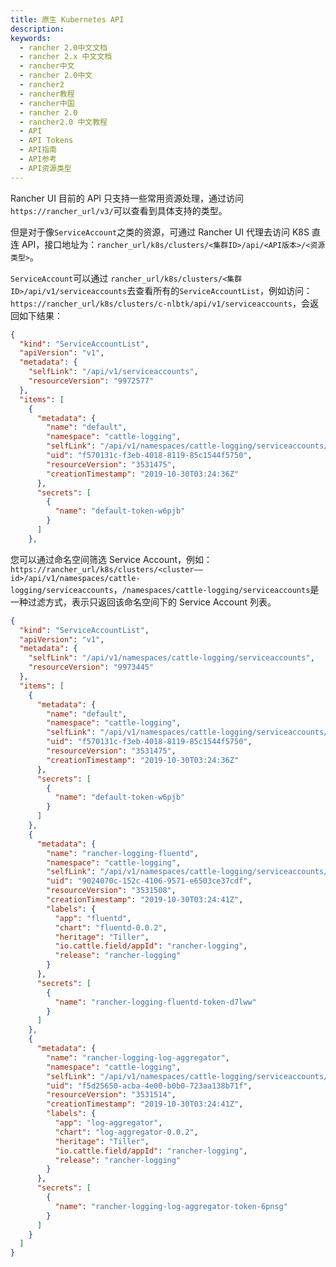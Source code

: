 ```yaml
---
title: 原生 Kubernetes API
description:
keywords:
  - rancher 2.0中文文档
  - rancher 2.x 中文文档
  - rancher中文
  - rancher 2.0中文
  - rancher2
  - rancher教程
  - rancher中国
  - rancher 2.0
  - rancher2.0 中文教程
  - API
  - API Tokens
  - API指南
  - API参考
  - API资源类型
---
```


Rancher UI 目前的 API 只支持一些常用资源处理，通过访问`https://rancher_url/v3/`可以查看到具体支持的类型。

但是对于像`ServiceAccount`之类的资源，可通过 Rancher UI 代理去访问 K8S 直连 API，接口地址为：`rancher_url/k8s/clusters/<集群ID>/api/<API版本>/<资源类型>`。

`ServiceAccount`可以通过 `rancher_url/k8s/clusters/<集群ID>/api/v1/serviceaccounts`去查看所有的`ServiceAccountList`，例如访问：`https://rancher_url/k8s/clusters/c-nlbtk/api/v1/serviceaccounts`，会返回如下结果：

```json
{
  "kind": "ServiceAccountList",
  "apiVersion": "v1",
  "metadata": {
    "selfLink": "/api/v1/serviceaccounts",
    "resourceVersion": "9972577"
  },
  "items": [
    {
      "metadata": {
        "name": "default",
        "namespace": "cattle-logging",
        "selfLink": "/api/v1/namespaces/cattle-logging/serviceaccounts/default",
        "uid": "f570131c-f3eb-4018-8119-85c1544f5750",
        "resourceVersion": "3531475",
        "creationTimestamp": "2019-10-30T03:24:36Z"
      },
      "secrets": [
        {
          "name": "default-token-w6pjb"
        }
      ]
    },
```

您可以通过命名空间筛选 Service Account，例如：`https://rancher_url/k8s/clusters/<cluster——id>/api/v1/namespaces/cattle-logging/serviceaccounts`，`/namespaces/cattle-logging/serviceaccounts`是一种过滤方式，表示只返回该命名空间下的 Service Account 列表。

```json
{
  "kind": "ServiceAccountList",
  "apiVersion": "v1",
  "metadata": {
    "selfLink": "/api/v1/namespaces/cattle-logging/serviceaccounts",
    "resourceVersion": "9973445"
  },
  "items": [
    {
      "metadata": {
        "name": "default",
        "namespace": "cattle-logging",
        "selfLink": "/api/v1/namespaces/cattle-logging/serviceaccounts/default",
        "uid": "f570131c-f3eb-4018-8119-85c1544f5750",
        "resourceVersion": "3531475",
        "creationTimestamp": "2019-10-30T03:24:36Z"
      },
      "secrets": [
        {
          "name": "default-token-w6pjb"
        }
      ]
    },
    {
      "metadata": {
        "name": "rancher-logging-fluentd",
        "namespace": "cattle-logging",
        "selfLink": "/api/v1/namespaces/cattle-logging/serviceaccounts/rancher-logging-fluentd",
        "uid": "9024070c-152c-4106-9571-e6503ce37cdf",
        "resourceVersion": "3531508",
        "creationTimestamp": "2019-10-30T03:24:41Z",
        "labels": {
          "app": "fluentd",
          "chart": "fluentd-0.0.2",
          "heritage": "Tiller",
          "io.cattle.field/appId": "rancher-logging",
          "release": "rancher-logging"
        }
      },
      "secrets": [
        {
          "name": "rancher-logging-fluentd-token-d7lww"
        }
      ]
    },
    {
      "metadata": {
        "name": "rancher-logging-log-aggregator",
        "namespace": "cattle-logging",
        "selfLink": "/api/v1/namespaces/cattle-logging/serviceaccounts/rancher-logging-log-aggregator",
        "uid": "f5d25650-acba-4e00-b0b0-723aa138b71f",
        "resourceVersion": "3531514",
        "creationTimestamp": "2019-10-30T03:24:41Z",
        "labels": {
          "app": "log-aggregator",
          "chart": "log-aggregator-0.0.2",
          "heritage": "Tiller",
          "io.cattle.field/appId": "rancher-logging",
          "release": "rancher-logging"
        }
      },
      "secrets": [
        {
          "name": "rancher-logging-log-aggregator-token-6pnsg"
        }
      ]
    }
  ]
}
```
